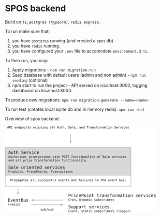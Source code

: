 # SPOS backend

Build on `ts`, `postgres (typeorm)`, `redis`, `express`.

To run make sure that;
1. you have `postgres` running (and created a `spos` db).
2. you have `redis` running.
3. you have configured your `.env` file to accomodate `environment.d.ts`.

To then run, you may:
1. Apply migrations - `npm run migration:run` 
2. Seed database with default users (admin and non admin) - `npm run seeding` (optional)
3. npm start to run the project - API served on localhost:3000, logging dashboard on localhost:8000.

To produce new migrations:
`npm run migration:generate --name=<name>`

To run test (creates local sqlite db and in memory redis):
`npm run test`

Overview of spos backend:

<img src="./img/spos-overview.png" width="500" >